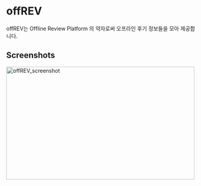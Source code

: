 # offREV

offREV는 Offline Review Platform 의 약자로써
오프라인 후기 정보들을 모아 제공합니다.

Screenshots
----------
<img width="500" height="300" alt="offREV_screenshot" src="https://user-images.githubusercontent.com/22286876/75213016-31e11180-57cc-11ea-8414-d03d3cea5480.png">
